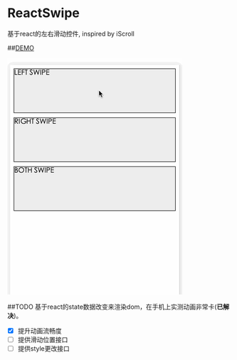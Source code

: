 # ReactSwipe
基于react的左右滑动控件, inspired by iScroll

##[DEMO](http://eeandrew.github.io/demos/reactswipe/index.html)

![image](https://github.com/eeandrew/ReadmeResource/blob/master/img/reactswipe/react-swipe-demo.gif)

##TODO
基于react的state数据改变来渲染dom，在手机上实测动画非常卡(**已解决**)。
* [x] 提升动画流畅度 
* [ ]  提供滑动位置接口
* [ ] 提供style更改接口
